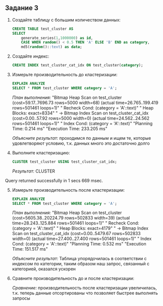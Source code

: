 ## Задание 3

1. Создайте таблицу с большим количеством данных:
    ```sql
    CREATE TABLE test_cluster AS 
    SELECT 
        generate_series(1,1000000) as id,
        CASE WHEN random() < 0.5 THEN 'A' ELSE 'B' END as category,
        md5(random()::text) as data;
    ```

2. Создайте индекс:
    ```sql
    CREATE INDEX test_cluster_cat_idx ON test_cluster(category);
    ```

3. Измерьте производительность до кластеризации:
    ```sql
    EXPLAIN ANALYZE
    SELECT * FROM test_cluster WHERE category = 'A';
    ```
    
    *План выполнения:*
"Bitmap Heap Scan on test_cluster  (cost=59.17..7696.73 rows=5000 width=68) (actual time=26.765..199.419 rows=501461 loops=1)"
"  Recheck Cond: (category = 'A'::text)"
"  Heap Blocks: exact=8334"
"  ->  Bitmap Index Scan on test_cluster_cat_idx  (cost=0.00..57.92 rows=5000 width=0) (actual time=24.562..24.562 rows=501461 loops=1)"
"        Index Cond: (category = 'A'::text)"
"Planning Time: 0.214 ms"
"Execution Time: 233.205 ms"
    
    *Объясните результат:*
    проходимся по данным и ищем те, которые удовлетворяют условию, т.к. данных много это достаточно долго

1. Выполните кластеризацию:
    ```sql
    CLUSTER test_cluster USING test_cluster_cat_idx;
    ```
    
    *Результат:*
CLUSTER

Query returned successfully in 1 secs 669 msec.

5. Измерьте производительность после кластеризации:
    ```sql
    EXPLAIN ANALYZE
    SELECT * FROM test_cluster WHERE category = 'A';
    ```
    
    *План выполнения:*
"Bitmap Heap Scan on test_cluster  (cost=5605.38..20224.79 rows=502833 width=39) (actual time=28.243..125.884 rows=501461 loops=1)"
"  Recheck Cond: (category = 'A'::text)"
"  Heap Blocks: exact=4179"
"  ->  Bitmap Index Scan on test_cluster_cat_idx  (cost=0.00..5479.67 rows=502833 width=0) (actual time=27.400..27.400 rows=501461 loops=1)"
"        Index Cond: (category = 'A'::text)"
"Planning Time: 0.532 ms"
"Execution Time: 151.517 ms"
    
    *Объясните результат:*
    Таблица упорядочилась в соответствии с индексом по категории, таким образом наш запрос, связанный с категорией, оказался ускорен

1. Сравните производительность до и после кластеризации:
    
    *Сравнение:*
    производительность после кластеризации увеличилась, т.к. теперь данные отсортированы что позволяет быстрее выполнять запросы